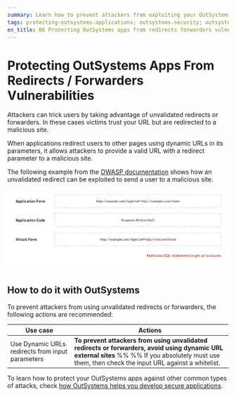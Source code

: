 ```yaml
---
summary: Learn how to prevent attackers from exploiting your OutSystems app URL redirects and send users to untrusted sites.
tags: protecting-outsystems-applications; outsystems-security; outsystems-secure-applications; outsystems-redirects-forwarders-vulnerabilities;
en_title: 06 Protecting OutSystems apps from redirects forwarders vulnerabilities
---
```


# Protecting OutSystems Apps From Redirects / Forwarders Vulnerabilities

Attackers can trick users by taking advantage of unvalidated redirects or forwarders. In these cases victims trust your URL but are redirected to a malicious site.

When applications redirect users to other pages using dynamic URLs in its parameters, it allows attackers to provide a valid URL with a redirect parameter to a malicious site.

The following example from the [OWASP documentation](https://www.owasp.org/index.php/Top_10_2013-A10-Unvalidated_Redirects_and_Forwards) shows how an unvalidated redirect can be exploited to send a user to a malicious site.

![Example of how an unvalidated redirect can be exploited to send a user to a malicious site](images/example_unvalidated_redirect_to_send_user_to_malicious_site.png)

## How to do it with OutSystems

To prevent attackers from using unvalidated redirects or forwarders, the following actions are recommended:

|**Use case** |**Actions** |
|-------------|------------|
|Use Dynamic URLs redirects from input parameters |**To prevent attackers from using unvalidated redirects or forwarders, avoid using dynamic URL external sites** %% %% If you absolutely must use them, then check the input URL against a whitelist. |

To learn how to protect your OutSystems apps against other common types of attacks, check [how OutSystems helps you develop secure applications](intro.md).
